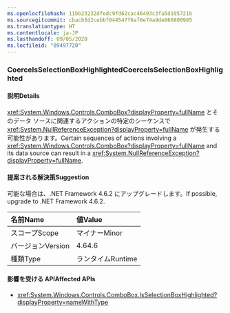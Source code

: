 ```yaml
---
ms.openlocfilehash: 11bb23232dfedc9fd62cac46493c3fa5d195721b
ms.sourcegitcommit: cbacb5d2cebbf044547f6af6e74a9de866800985
ms.translationtype: HT
ms.contentlocale: ja-JP
ms.lasthandoff: 09/05/2020
ms.locfileid: "89497720"
---
```

### <a name="coerceisselectionboxhighlighted"></a><span data-ttu-id="4f7f7-101">CoerceIsSelectionBoxHighlighted</span><span class="sxs-lookup"><span data-stu-id="4f7f7-101">CoerceIsSelectionBoxHighlighted</span></span>

#### <a name="details"></a><span data-ttu-id="4f7f7-102">説明</span><span class="sxs-lookup"><span data-stu-id="4f7f7-102">Details</span></span>

<span data-ttu-id="4f7f7-103"><xref:System.Windows.Controls.ComboBox?displayProperty=fullName> とそのデータ ソースに関連するアクションの特定のシーケンスで <xref:System.NullReferenceException?displayProperty=fullName> が発生する可能性があります。</span><span class="sxs-lookup"><span data-stu-id="4f7f7-103">Certain sequences of actions involving a <xref:System.Windows.Controls.ComboBox?displayProperty=fullName> and its data source can result in a <xref:System.NullReferenceException?displayProperty=fullName>.</span></span>

#### <a name="suggestion"></a><span data-ttu-id="4f7f7-104">提案される解決策</span><span class="sxs-lookup"><span data-stu-id="4f7f7-104">Suggestion</span></span>

<span data-ttu-id="4f7f7-105">可能な場合は、.NET Framework 4.6.2 にアップグレードします。</span><span class="sxs-lookup"><span data-stu-id="4f7f7-105">If possible, upgrade to .NET Framework 4.6.2.</span></span>

| <span data-ttu-id="4f7f7-106">名前</span><span class="sxs-lookup"><span data-stu-id="4f7f7-106">Name</span></span>    | <span data-ttu-id="4f7f7-107">値</span><span class="sxs-lookup"><span data-stu-id="4f7f7-107">Value</span></span>       |
|:--------|:------------|
| <span data-ttu-id="4f7f7-108">スコープ</span><span class="sxs-lookup"><span data-stu-id="4f7f7-108">Scope</span></span>   |<span data-ttu-id="4f7f7-109">マイナー</span><span class="sxs-lookup"><span data-stu-id="4f7f7-109">Minor</span></span>|
|<span data-ttu-id="4f7f7-110">バージョン</span><span class="sxs-lookup"><span data-stu-id="4f7f7-110">Version</span></span>|<span data-ttu-id="4f7f7-111">4.6</span><span class="sxs-lookup"><span data-stu-id="4f7f7-111">4.6</span></span>|
|<span data-ttu-id="4f7f7-112">種類</span><span class="sxs-lookup"><span data-stu-id="4f7f7-112">Type</span></span>|<span data-ttu-id="4f7f7-113">ランタイム</span><span class="sxs-lookup"><span data-stu-id="4f7f7-113">Runtime</span></span>|

#### <a name="affected-apis"></a><span data-ttu-id="4f7f7-114">影響を受ける API</span><span class="sxs-lookup"><span data-stu-id="4f7f7-114">Affected APIs</span></span>

- <xref:System.Windows.Controls.ComboBox.IsSelectionBoxHighlighted?displayProperty=nameWithType>

<!--

#### Affected APIs

- `P:System.Windows.Controls.ComboBox.IsSelectionBoxHighlighted`

-->
